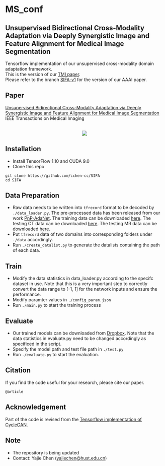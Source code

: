 # MS_conf
## Unsupervised Bidirectional Cross-Modality Adaptation via Deeply Synergistic Image and Feature Alignment for Medical Image Segmentation

Tensorflow implementation of our unsupervised cross-modality domain adaptation framework. <br/>
This is the version of our [TMI paper](https://arxiv.org/abs/2002.02255). <br/>
Please refer to the branch [SIFA-v1](https://github.com/cchen-cc/SIFA/tree/SIFA-v1) for the version of our AAAI paper. <br/>

## Paper
[Unsupervised Bidirectional Cross-Modality Adaptation via Deeply Synergistic Image and Feature Alignment for Medical Image Segmentation](https://arxiv.org/abs/2002.02255)
<br/>
IEEE Transactions on Medical Imaging
<br/>
<br/>
<p align="center">
  <img src="figure/framework.png">
</p>

## Installation
* Install TensorFlow 1.10 and CUDA 9.0
* Clone this repo
```
git clone https://github.com/cchen-cc/SIFA
cd SIFA
```

## Data Preparation
* Raw data needs to be written into `tfrecord` format to be decoded by `./data_loader.py`. The pre-processed data has been released from our work [PnP-AdaNet](https://github.com/carrenD/Medical-Cross-Modality-Domain-Adaptation). The training data can be downloaded [here](https://drive.google.com/file/d/1m9NSHirHx30S8jvN0kB-vkd7LL0oWCq3/view). The testing CT data can be downloaded [here](https://drive.google.com/file/d/1SJM3RluT0wbR9ud_kZtZvCY0dR9tGq5V/view). The testing MR data can be downloaded [here](https://drive.google.com/file/d/1Bm2uU4hQmn5L3GwXz6I0vuCN3YVMEc8S/view?usp=sharing).
* Put `tfrecord` data of two domains into corresponding folders under `./data` accordingly.
* Run `./create_datalist.py` to generate the datalists containing the path of each data.

## Train
* Modify the data statistics in data_loader.py according to the specifc dataset in use. Note that this is a very important step to correctly convert the data range to [-1, 1] for the network inputs and ensure the performance.
* Modify paramter values in `./config_param.json`
* Run `./main.py` to start the training process

## Evaluate
* Our trained models can be downloaded from [Dropbox](https://www.dropbox.com/sh/787kmmuhvh3e3yb/AAC4qxBJTWwQ1UMN5psrN96ja?dl=0).
  Note that the data statistics in evaluate.py need to be changed accordingly as specificed in the script.
* Specify the model path and test file path in `./test.py`
* Run `./evaluate.py` to start the evaluation.

## Citation
If you find the code useful for your research, please cite our paper.
```
@article
```

## Acknowledgement
Part of the code is revised from the [Tensorflow implementation of CycleGAN](https://github.com/leehomyc/cyclegan-1).

## Note
* The repository is being updated
* Contact: Yajie Chen (yajiechen@hust.edu.cn)
